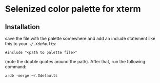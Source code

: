 Selenized color palette for xterm
=================================

Installation
------------

save the file with the palette somewhere and add an include statement like this
to your `~/.Xdefaults`:

    #include "<path to palette file>"

(note the double quotes around the path).  After that, run the following command:

    xrdb -merge ~/.Xdefaults

